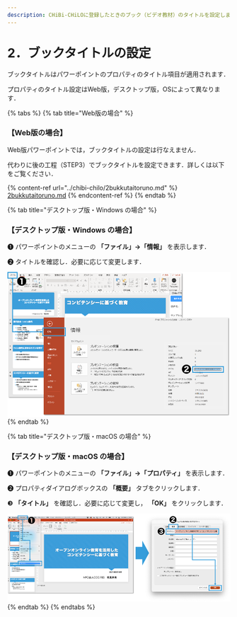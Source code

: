 ```yaml
---
description: CHiBi-CHiLOに登録したときのブック（ビデオ教材）のタイトルを設定します．
---
```


# 2．ブックタイトルの設定

ブックタイトルはパワーポイントのプロパティのタイトル項目が適用されます．

プロパティのタイトル設定はWeb版，デスクトップ版，OSによって異なります．

{% tabs %}
{% tab title="Web版の場合" %}
### 【Web版の場合】

Web版パワーポイントでは，ブックタイトルの設定は行なえません．

代わりに後の工程（STEP3）でブックタイトルを設定できます．詳しくは以下をご覧ください．

{% content-ref url="../chibi-chilo/2bukkutaitoruno.md" %}
[2bukkutaitoruno.md](../chibi-chilo/2bukkutaitoruno.md)
{% endcontent-ref %}
{% endtab %}

{% tab title="デスクトップ版・Windows の場合" %}
### 【デスクトップ版・Windows の場合】

❶ パワーポイントのメニューの **「ファイル」→「情報」** を表示します．

❷ タイトルを確認し．必要に応じて変更します．

![](<../.gitbook/assets/image (342).png>)
{% endtab %}

{% tab title="デスクトップ版・macOS の場合" %}
### 【デスクトップ版・macOS の場合】

❶ パワーポイントのメニューの **「ファイル」→「プロパティ」** を表示します．

❷ プロパティダイアログボックスの **「概要」** タブをクリックします．

❸ **「タイトル」** を確認し．必要に応じて変更し， **「OK」** をクリックします．

![](<../.gitbook/assets/image (26).png>)
{% endtab %}
{% endtabs %}
